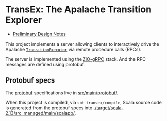 # TransEx: The Apalache Transition Explorer

- [Preliminary Design Notes](../docs/src/adr/010rfc-transition-explorer.md)

This project implements a server allowing clients to interactively drive the
Apalache [`TransitionExecutor`](../tla/bmcmt/trex/TransitionExecutor.scala) via
remote procedure calls (RPCs).

The server is implemented using the
[ZIO-gRPC](https://scalapb.github.io/zio-grpc/) stack. And the RPC messages are
defined using protobuf.

## Protobuf specs

The [protobuf](https://developers.google.com/protocol-buffers/docs/proto3)
specifications live in [src/main/protobuf/](src/main/protobuf/).

When this project is compiled, via `sbt transex/compile`, Scala source code is
generated from the protobuf specs into
[./target/scala-2.13/src_managed/main/scalapb/](./target/scala-2.13/src_managed/main/scalapb/).
